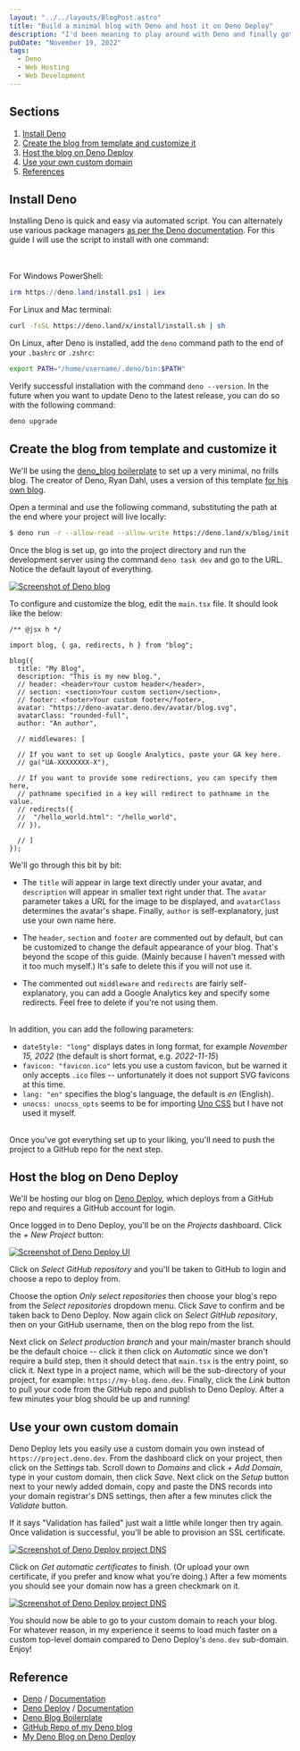 ```yaml
---
layout: "../../layouts/BlogPost.astro"
title: "Build a minimal blog with Deno and host it on Deno Deploy"
description: "I'd been meaning to play around with Deno and finally got around to doing it in the quickest, easiest (and laziest) way possible -- using a minimal blog template. I also took the opportunity to learn how Deno Deploy works. The whole thing is quick and painless, here's how to do it."
pubDate: "November 19, 2022"
tags:
  - Deno
  - Web Hosting
  - Web Development
---
```


## Sections

1. [Install Deno](#install)
2. [Create the blog from template and customize it](#blog)
3. [Host the blog on Deno Deploy](#deploy)
4. [Use your own custom domain](#domain)
5. [References](#ref)

<div id='install' />

## Install Deno

Installing Deno is quick and easy via automated script. You can alternately use various package managers <a href="https://deno.land/manual@v1.28.1/getting_started/installation" target="_blank" rel="noopener">as per the Deno documentation</a>. For this guide I will use the script to install with one command:
<br><br><br>

For Windows PowerShell:

```powershell
irm https://deno.land/install.ps1 | iex
```

For Linux and Mac terminal:

```bash
curl -fsSL https://deno.land/x/install/install.sh | sh
```

On Linux, after Deno is installed, add the `deno` command path to the end of your `.bashrc` or `.zshrc`:

```bash
export PATH="/home/username/.deno/bin:$PATH"
```

Verify successful installation with the command `deno --version`. In the future when you want to update Deno to the latest release, you can do so with the following command:

```bash
deno upgrade
```

<div id='blog' />

## Create the blog from template and customize it

We'll be using the <a href="https://github.com/denoland/deno_blog" target="_blank">deno_blog boilerplate</a> to set up a very minimal, no frills blog. The creator of Deno, Ryan Dahl, uses a version of this template <a href="https://tinyclouds.org" target="_blank" rel="noopener">for his own blog</a>.

Open a terminal and use the following command, substituting the path at the end where your project will live locally:

```bash
$ deno run -r --allow-read --allow-write https://deno.land/x/blog/init.ts ./directory/for/blog/
```

Once the blog is set up, go into the project directory and run the development server using the command `deno task dev` and go to the URL. Notice the default layout of everything.

<a href="/img/blog/deno1.png" target="_blank"><img src="/img/blog/deno1.png" alt="Screenshot of Deno blog"></a>

To configure and customize the blog, edit the `main.tsx` file. It should look like the below:

```tsx
/** @jsx h */

import blog, { ga, redirects, h } from "blog";

blog({
  title: "My Blog",
  description: "This is my new blog.",
  // header: <header>Your custom header</header>,
  // section: <section>Your custom section</section>,
  // footer: <footer>Your custom footer</footer>,
  avatar: "https://deno-avatar.deno.dev/avatar/blog.svg",
  avatarClass: "rounded-full",
  author: "An author",

  // middlewares: [

  // If you want to set up Google Analytics, paste your GA key here.
  // ga("UA-XXXXXXXX-X"),

  // If you want to provide some redirections, you can specify them here,
  // pathname specified in a key will redirect to pathname in the value.
  // redirects({
  //  "/hello_world.html": "/hello_world",
  // }),

  // ]
});
```

We'll go through this bit by bit:

- The `title` will appear in large text directly under your avatar, and `description` will appear in smaller text right under that. The `avatar` parameter takes a URL for the image to be displayed, and `avatarClass` determines the avatar's shape. Finally, `author` is self-explanatory, just use your own name here.

- The `header`, `section` and `footer` are commented out by default, but can be customized to change the default appearance of your blog. That's beyond the scope of this guide. (Mainly because I haven't messed with it too much myself.) It's safe to delete this if you will not use it.

- The commented out `middleware` and `redirects` are fairly self-explanatory, you can add a Google Analytics key and specify some redirects. Feel free to delete if you're not using them.
  <br><br>

In addition, you can add the following parameters:

- `dateStyle: "long"` displays dates in long format, for example _November 15, 2022_ (the default is short format, e.g. _2022-11-15_)
- `favicon: "favicon.ico"` lets you use a custom favicon, but be warned it only accepts `.ico` files -- unfortunately it does not support SVG favicons at this time.
- `lang: "en"` specifies the blog's language, the default is _en_ (English).
- `unocss: unocss_opts` seems to be for importing <a href="https://github.com/unocss/unocss" target="_blank" rel="noopener">Uno CSS</a> but I have not used it myself.
  <br><br>

Once you've got everything set up to your liking, you'll need to push the project to a GitHub repo for the next step.

<div id='deploy' />

## Host the blog on Deno Deploy

We'll be hosting our blog on <a href="" target="_blank" rel="noopener">Deno Deploy</a>, which deploys from a GitHub repo and requires a GitHub account for login.

Once logged in to Deno Deploy, you'll be on the _Projects_ dashboard. Click the _+ New Project_ button:

<a href="/img/blog/deno2.png" target="_blank"><img src="/img/blog/deno2.png" alt="Screenshot of Deno Deploy UI"></a>

Click on _Select GitHub repository_ and you'll be taken to GitHub to login and choose a repo to deploy from.

Choose the option _Only select repositories_ then choose your blog's repo from the _Select repositories_ dropdown menu. Click _Save_ to confirm and be taken back to Deno Deploy. Now again click on _Select GitHub repository_, then on your GitHub username, then on the blog repo from the list.

Next click on _Select production branch_ and your main/master branch should be the default choice -- click it then click on _Automatic_ since we don't require a build step, then it should detect that `main.tsx` is the entry point, so click it. Next type in a project name, which will be the sub-directory of your project, for example: `https://my-blog.deno.dev`. Finally, click the _Link_ button to pull your code from the GitHub repo and publish to Deno Deploy. After a few minutes your blog should be up and running!

<div id='domain' />

## Use your own custom domain

Deno Deploy lets you easily use a custom domain you own instead of `https://project.deno.dev`. From the dashboard click on your project, then click on the _Settings_ tab. Scroll down to _Domains_ and click _+ Add Domain_, type in your custom domain, then click _Save_. Next click on the _Setup_ button next to your newly added domain, copy and paste the DNS records into your domain registrar's DNS settings, then after a few minutes click the _Validate_ button.

If it says "Validation has failed" just wait a little while longer then try again. Once validation is successful, you'll be able to provision an SSL certificate.

<a href="/img/blog/deno4.png" target="_blank"><img src="/img/blog/deno4.png" alt="Screenshot of Deno Deploy project DNS"></a>

Click on _Get automatic certificates_ to finish. (Or upload your own certificate, if you prefer and know what you're doing.) After a few moments you should see your domain now has a green checkmark on it.

<a href="/img/blog/deno5.png" target="_blank"><img src="/img/blog/deno5.png" alt="Screenshot of Deno Deploy project DNS"></a>

You should now be able to go to your custom domain to reach your blog. For whatever reason, in my experience it seems to load much faster on a custom top-level domain compared to Deno Deploy's `deno.dev` sub-domain. Enjoy!

<div id='ref' />

## Reference

- <a href="https://deno.land" target="_blank" rel="noopener">Deno</a> / <a href="https://deno.land/manual@v1.28.1/introduction" target="_blank" rel="noopener">Documentation</a>
- <a href="https://deno.com" target="_blank" rel="noopener">Deno Deploy</a> / <a href="https://deno.com/deploy/docs" target="_blank" rel="noopener">Documentation</a>
- <a href="https://github.com/denoland/deno_blog" target="_blank" rel="noopener">Deno Blog Boilerplate</a>
- <a href="https://github.com/fullmetalbrackets/deno-blog" target="_blank" rel="noopener">GitHub Repo of my Deno blog</a>
- <a href="https://adiaz.us" target="_blank" rel="noopener">My Deno Blog on Deno Deploy</a>
